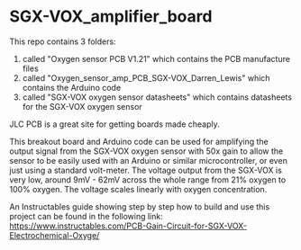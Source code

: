 # SGX-VOX_amplifier_board

This repo contains 3 folders:
1. called "Oxygen sensor PCB V1.21" which contains the PCB manufacture files
2. called "Oxygen_sensor_amp_PCB_SGX-VOX_Darren_Lewis" which contains the Arduino code
3. called "SGX-VOX oxygen sensor datasheets" which contains datasheets for the SGX-VOX oxygen sensor

JLC PCB is a great site for getting boards made cheaply.

This breakout board and Arduino code can be used for amplifying the output signal from the SGX-VOX oxygen sensor with 50x gain to allow the sensor to be easily used with an Arduino or similar microcontroller, or even just using a standard volt-meter. The voltage output from the SGX-VOX is very low, around 9mV - 62mV across the whole range from 21% oxygen to 100% oxygen. The voltage scales linearly with oxygen concentration.

An Instructables guide showing step by step how to build and use this project can be found in the following link: https://www.instructables.com/PCB-Gain-Circuit-for-SGX-VOX-Electrochemical-Oxyge/
